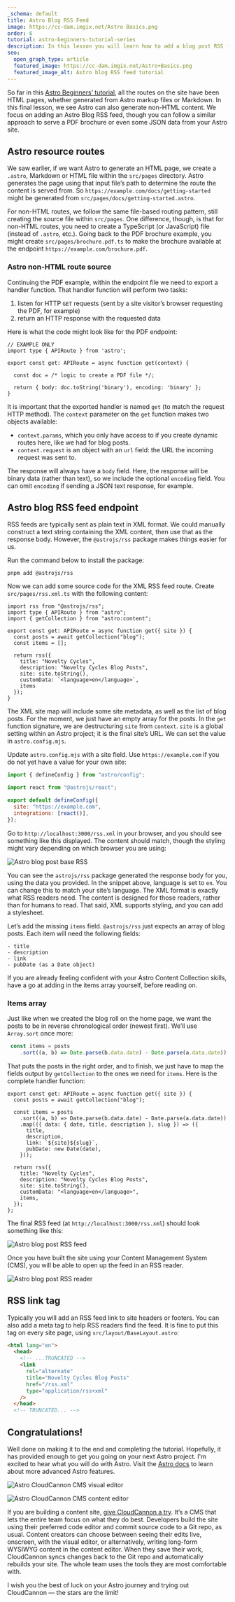 ```yaml
---
_schema: default
title: Astro Blog RSS Feed
image: https://cc-dam.imgix.net/Astro Basics.png
order: 6
tutorial: astro-beginners-tutorial-series
description: In this lesson you will learn how to add a blog post RSS feed in Astro.
seo:
  open_graph_type: article
  featured_image: https://cc-dam.imgix.net/Astro+Basics.png
  featured_image_alt: Astro blog RSS feed tutorial
---
```

So far in this&nbsp;<a target="_blank" rel="noopener" href="/tutorials/astro-beginners-tutorial-series/">Astro Beginners’ tutorial</a>, all the routes on the site have been HTML pages, whether generated from Astro markup files or Markdown. In this final lesson, we see Astro can also generate non-HTML content. We focus on adding an Astro Blog RSS feed, though you can follow a similar approach to serve a PDF brochure or even some JSON data from your Astro site.

## Astro resource routes

We saw earlier, if we want Astro to generate an HTML page, we create a `.astro`, Markdown or HTML file within the `src/pages` directory. Astro generates the page using that input file’s path to determine the route the content is served from. So `https://example.com/docs/getting-started` might be generated from `src/pages/docs/getting-started.astro`.

For non-HTML routes, we follow the same file-based routing pattern, still creating the source file within `src/pages`. One difference, though, is that for non-HTML routes, you need to create a TypeScript (or JavaScript) file (instead of `.astro`, etc.). Going back to the PDF brochure example, you might create `src/pages/brochure.pdf.ts`&nbsp;to make the brochure available at the endpoint `https://example.com/brochure.pdf`.

### Astro non-HTML route source

Continuing the PDF example, within the endpoint file we need to export a handler function. That handler function will perform two tasks:

1. listen for HTTP `GET` requests (sent by a site visitor’s browser requesting the PDF, for example)
2. return an HTTP response with the requested data

Here is what the code might look like for the PDF endpoint:

```tsx
// EXAMPLE ONLY
import type { APIRoute } from 'astro';

export const get: APIRoute = async function get(context) {

  const doc = /* logic to create a PDF file */;

  return { body: doc.toString('binary'), encoding: 'binary' };
}
```

It is important that the exported handler is named `get` (to match the request HTTP method). The `context` parameter on the `get` function makes two objects available:

* `context.params`, which you only have access to if you create dynamic routes here, like we had for blog posts.
* `context.request` is an object with an `url` field: the URL the incoming request was sent to.

The response will always have a `body` field. Here, the response will be binary data (rather than text), so we include the optional `encoding` field. You can omit `encoding` if sending a JSON text response, for example.

## Astro blog RSS feed endpoint

RSS feeds are typically sent as plain text in XML format. We could manually construct a text string containing the XML content, then use that as the response body. However, the `@astrojs/rss` package makes things easier for us.

Run the command below to install the package:

```shell
pnpm add @astrojs/rss
```

Now we can add some source code for the XML RSS feed route. Create `src/pages/rss.xml.ts` with the following content:

```tsx
import rss from "@astrojs/rss";
import type { APIRoute } from "astro";
import { getCollection } from "astro:content";

export const get: APIRoute = async function get({ site }) {
  const posts = await getCollection("blog");
  const items = [];

  return rss({
    title: "Novelty Cycles",
    description: "Novelty Cycles Blog Posts",
    site: site.toString(),
    customData: `<language>en</language>`,
    items
  });
}
```

The XML site map will include some site metadata, as well as the list of blog posts. For the moment, we just have an empty array for the posts. In the `get` function signature, we are destructuring `site` from `context`. `site` is a global setting within an Astro project; it is the final site’s URL. We can set the value in `astro.config.mjs`.

Update `astro.config.mjs` with a site field. Use `https://example.com` if you do not yet have a value for your own site:

```javascript
import { defineConfig } from "astro/config";

import react from "@astrojs/react";

export default defineConfig({
  site: "https://example.com",
  integrations: [react()],
});
```

Go to `http://localhost:3000/rss.xml` in your browser, and you should see something like this displayed. The content should match, though the styling might vary depending on which browser you are using:

![Astro blog post base RSS](https://cc-dam.imgix.net/astro-blog-post-rss-feed-base-rss.png "Astro blog post base RSS")

You can see the `astrojs/rss` package generated the response body for you, using the data you provided. In the snippet above, language is set to `en`. You can change this to match your site’s language. The XML format is exactly what RSS readers need. The content is designed for those readers, rather than for humans to read. That said, XML supports styling, and you can add a stylesheet.

Let’s add the missing `items` field. `@astrojs/rss` just expects an array of blog posts. Each item will need the following fields:

```plaintext
- title
- description
- link
- pubDate (as a Date object)
```

If you are already feeling confident with your Astro Content Collection skills, have a go at adding in the items array yourself, before reading on.

### Items array

Just like when we created the blog roll on the home page, we want the posts to be in reverse chronological order (newest first). We’ll use `Array.sort` once more:

```javascript
 const items = posts
    .sort((a, b) => Date.parse(b.data.date) - Date.parse(a.data.date));
```

That puts the posts in the right order, and to finish, we just have to map the fields output by `getCollection` to the ones we need for `items`. Here is the complete handler function:

```tsx
export const get: APIRoute = async function get({ site }) {
  const posts = await getCollection("blog");

  const items = posts
    .sort((a, b) => Date.parse(b.data.date) - Date.parse(a.data.date))
    .map(({ data: { date, title, description }, slug }) => ({
      title,
      description,
      link: `${site}${slug}`,
      pubDate: new Date(date),
    }));

  return rss({
    title: "Novelty Cycles",
    description: "Novelty Cycles Blog Posts",
    site: site.toString(),
    customData: "<language>en</language>",
    items,
  });
};
```

The final RSS feed (at `http://localhost:3000/rss.xml`) should look something like this:

![Astro blog post RSS feed](https://cc-dam.imgix.net/astro-blog-post-rss-feed.png "Astro blog post base RSS")

Once you have built the site using your Content Management System (CMS), you will be able to open up the feed in an RSS reader.

![Astro blog post RSS reader](https://cc-dam.imgix.net/astro-blog-post-rss-feed-rss-reader.png "Astro blog post base RSS")

## RSS link tag

Typically you will add an RSS feed link to site headers or footers. You can also add a meta tag to help RSS readers find the feed. It is fine to put this tag on every site page, using `src/layout/BaseLayout.astro`\:

```html
<html lang="en">
  <head>
    <!-- ...TRUNCATED -->
    <link
      rel="alternate"
      title="Novelty Cycles Blog Posts"
      href="/rss.xml"
      type="application/rss+xml"
    />
  </head>
  <!-- TRUNCATED... -->
```

## Congratulations!

Well done on making it to the end and completing the tutorial. Hopefully, it has provided enough to get you going on your next Astro project. I'm excited to hear what you will do with Astro. Visit the <a target="_blank" rel="noopener" href="https://docs.astro.build/en/getting-started/">Astro docs</a> to learn about more advanced Astro features.

![Astro CloudCannon CMS visual editor](https://cc-dam.imgix.net/astro-cloudcannon-visual.png "Astro CloudCannon CMS visual editor")

![Astro CloudCannon CMS content editor](https://cc-dam.imgix.net/astro-cloudcannon-content.png "Astro CloudCannon CMS content editor")

If you are building a content site,&nbsp;<a target="_blank" rel="noopener" href="https://cloudcannon.com/astro-cms/">give CloudCannon a try</a>. It’s a CMS that lets the entire team focus on what they do best. Developers build the site using their preferred code editor and commit source code to a Git repo, as usual. Content creators can choose between seeing their edits live, onscreen, with the visual editor, or alternatively, writing long-form WYSIWYG content in the content editor. When they save their work, CloudCannon syncs changes back to the Git repo and automatically rebuilds your site. The whole team uses the tools they are most comfortable with.

I wish you the best of luck on your Astro journey and trying out CloudCannon — the stars are the limit!
